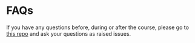 # FAQs

If you have any questions before, during or after the course, please go to [this repo](https://github.com/facfaq/Questions) and ask your questions as raised issues. 

